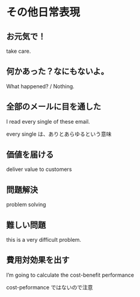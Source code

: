 # その他日常表現

## お元気で！
take care.


## 何かあった？なにもないよ。
What happened? / Nothing.

## 全部のメールに目を通した
I read every single of these email.

every single は、ありとあらゆるという意味

## 価値を届ける

deliver value to customers

## 問題解決

problem solving

## 難しい問題

this is a very difficult problem.

## 費用対効果を出す

I’m going to calculate the cost-benefit performance

cost-peformance ではないので注意

